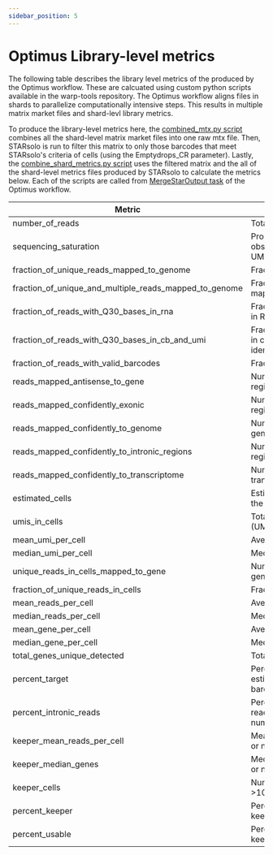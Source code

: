 ```yaml
---
sidebar_position: 5
---
```


# Optimus Library-level metrics

The following table describes the library level metrics of the produced by the Optimus workflow. These are calcuated using custom python scripts available in the warp-tools repository. The Optimus workflow aligns files in shards to parallelize computationally intensive steps. This results in multiple matrix market files and shard-levl library metrics. 

To produce the library-level metrics here, the [combined_mtx.py script](https://github.com/broadinstitute/warp-tools/blob/develop/3rd-party-tools/star-merge-npz/scripts/combined_mtx.py) combines all the shard-level matrix market files into one raw mtx file. Then, STARsolo is run to filter this matrix to only those barcodes that meet STARsolo's criteria of cells (using the Emptydrops_CR parameter). Lastly, the [combine_shard_metrics.py script](https://github.com/broadinstitute/warp-tools/blob/develop/3rd-party-tools/star-merge-npz/scripts/combine_shard_metrics.py) uses the filtered matrix and the all of the shard-level metrics files produced by STARsolo to calculate the metrics below. Each of the scripts are called from [MergeStarOutput task](https://github.com/broadinstitute/warp/blob/develop/tasks/skylab/StarAlign.wdl) of the Optimus workflow. 


| Metric | Description |
| ---| --- |
| number_of_reads | Total number of reads.|
| sequencing_saturation | Proportion of unique molecular identifiers (UMIs) observed relative to the total number of possible UMIs. |
| fraction_of_unique_reads_mapped_to_genome | Fraction of unique reads that map to the genome. |
| fraction_of_unique_and_multiple_reads_mapped_to_genome| Fraction of both unique and multiple reads that map to the genome. |
| fraction_of_reads_with_Q30_bases_in_rna | Fraction of reads with base quality score ≥ Q30 in RNA sequences. |
| fraction_of_reads_with_Q30_bases_in_cb_and_umi | Fraction of reads with base quality score ≥ Q30 in cell barcode (CB) and unique molecular identifier (UMI). |
| fraction_of_reads_with_valid_barcodes | Fraction of reads with valid cell barcodes.                                                                   |
| reads_mapped_antisense_to_gene | Number of reads mapped antisense to gene regions.  |
| reads_mapped_confidently_exonic | Number of reads mapped confidently to exonic regions. |
| reads_mapped_confidently_to_genome | Number of reads mapped confidently to the genome. |
| reads_mapped_confidently_to_intronic_regions | Number of reads mapped confidently to intronic regions. |
| reads_mapped_confidently_to_transcriptome | Number of reads mapped confidently to the transcriptome. |
| estimated_cells | Estimated number of cells from STARsolo using the Emptydops_CR parameter. |
| umis_in_cells | Total number of unique molecular identifiers (UMIs) in cells. |
| mean_umi_per_cell | Average number of UMIs per cell. |
| median_umi_per_cell | Median number of UMIs per cell. |
| unique_reads_in_cells_mapped_to_gene | Number of unique reads in cells mapped to genes. |
| fraction_of_unique_reads_in_cells  | Fraction of unique reads in cells. |
| mean_reads_per_cell | Average number of reads per cell. |
| median_reads_per_cell | Median number of reads per cell. |
| mean_gene_per_cell | Average number of genes per cell. |
| median_gene_per_cell  | Median number of genes per cell. |
| total_genes_unique_detected | Total number of unique genes detected.  |
| percent_target | Percentage of target cells. Calculated as: estimated_number_of_cells / barcoded_cell_sample_number_of_expected_cells |
| percent_intronic_reads | Percentage of intronic reads. Calculated as: reads_mapped_confidently_to_intronic_regions / number_of_reads |
| keeper_mean_reads_per_cell | Mean reads per cell for cells with >1500 genes or nuclei with >1000 genes. |
| keeper_median_genes | Median genes per cell for cells with >1500 genes or nuclei with >1000 genes.  |
| keeper_cells | Number of cells with >1500 genes or nuclei with >1000 genes.|
| percent_keeper | Percentage of keeper cells. Calculated as: keeper_cells / estimated_cells |
| percent_usable | Percentage of usable cells. Calculated as: keeper_cells / expected_cells |